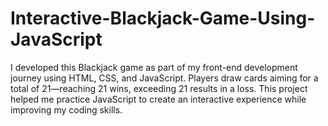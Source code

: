 # Interactive-Blackjack-Game-Using-JavaScript
I developed this Blackjack game as part of my front-end development journey using HTML, CSS, and JavaScript. Players draw cards aiming for a total of 21—reaching 21 wins, exceeding 21 results in a loss. This project helped me practice JavaScript to create an interactive experience while improving my coding skills.
